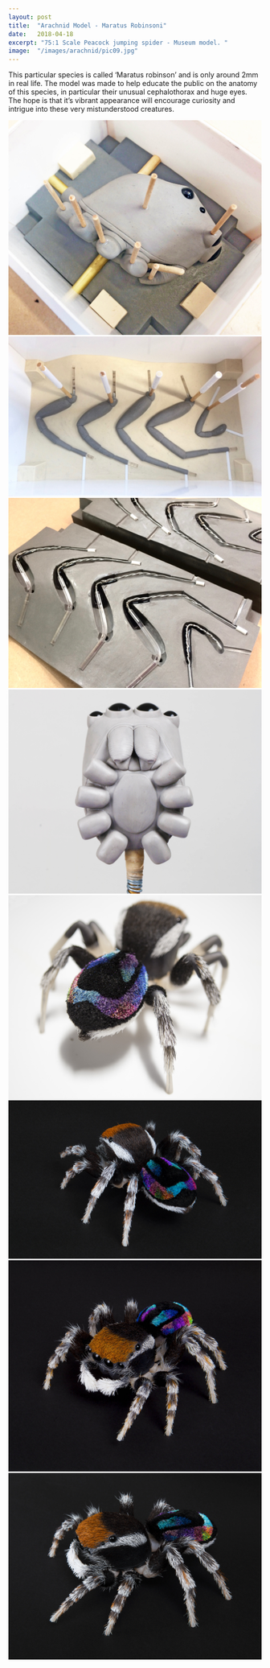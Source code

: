 ```yaml
---
layout: post
title:	"Arachnid Model - Maratus Robinsoni"
date:	2018-04-18
excerpt: "75:1 Scale Peacock jumping spider - Museum model. "
image:	"/images/arachnid/pic09.jpg"
---
```

This  particular species is called ‘Maratus robinson’ and is only around 2mm in real life. The model was made to help educate the public on the anatomy of this species, in particular their unusual cephalothorax and huge eyes. The hope is that it’s vibrant appearance will encourage curiosity and intrigue into these very mistunderstood creatures.

<div class="box alt">
	<div class="row 50% uniform">
		<div class="4u"><span class="image fit"><a href="/images/arachnid/pic02.jpg"<img src="/images/arachnid/pic02.jpg" alt="" /></a></span></div>
		<div class="4u"><span class="image fit"><img src="/images/arachnid/pic03.jpg" alt="" /></span></div>
		<div class="4u$"><span class="image fit"><img src="/images/arachnid/pic04.jpg" alt="" /></span></div>
		<!-- Break -->
		<div class="4u"><span class="image fit"><img src="/images/arachnid/pic05.jpg" alt="" /></span></div>
		<div class="4u"><span class="image fit"><img src="/images/arachnid/pic06.jpg" alt="" /></span></div>
		<div class="4u$"><span class="image fit"><img src="/images/arachnid/pic01.jpg" alt="" /></span></div>
		<!-- Break -->
		<div class="4u"><span class="image fit"><img src="/images/arachnid/pic07.jpg" alt="" /></span></div>
		<div class="4u"><span class="image fit"><img src="/images/arachnid/pic08.jpg" alt="" /></span></div>
		<div class="4u$"><span class="image fit"><img src="/images/arachnid/pic10.jpg" alt="" /></span></div>
	</div>
</div>

